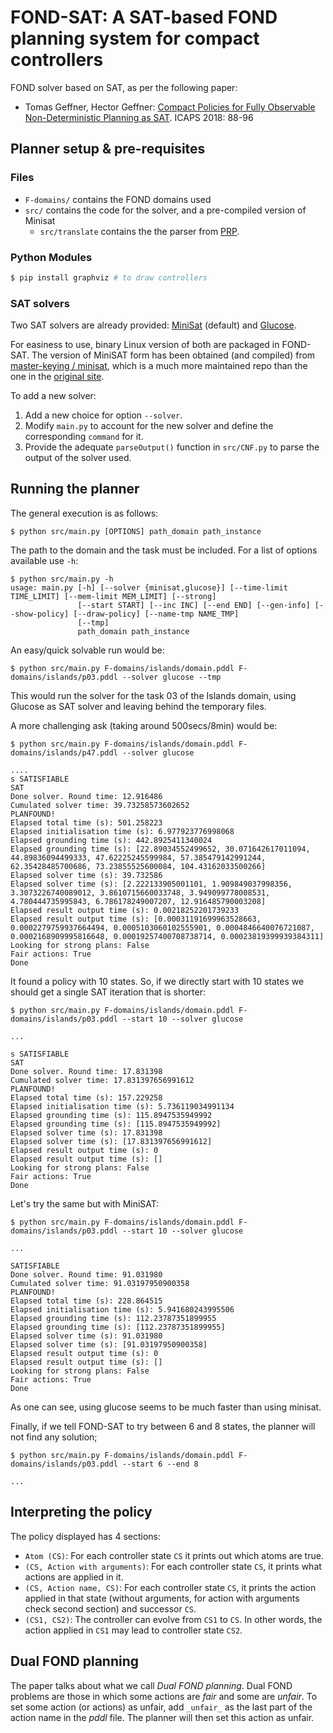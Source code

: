# FOND-SAT: A SAT-based FOND planning system for compact controllers

FOND solver based on SAT, as per the following paper:

* Tomas Geffner, Hector Geffner: [Compact Policies for Fully Observable Non-Deterministic Planning as SAT](https://arxiv.org/pdf/1806.09455.pdf). ICAPS 2018: 88-96

## Planner setup & pre-requisites

### Files

* `F-domains/` contains the FOND domains used
* `src/` contains the code for the solver, and a pre-compiled version of Minisat
  * `src/translate` contains the the parser from [PRP](https://github.com/QuMuLab/planner-for-relevant-policies).

### Python Modules

```bash
$ pip install graphviz # to draw controllers
```

### SAT solvers

Two SAT solvers are already provided: [MiniSat](https://github.com/master-keying/minisat/) (default) and [Glucose](https://www.labri.fr/perso/lsimon/glucose/).

For easiness to use, binary Linux version of both are packaged in FOND-SAT. The version of MiniSAT form has been obtained (and compiled) from [master-keying /
minisat](https://github.com/master-keying/minisat/), which is a much more maintained repo than the one in the [original site](http://minisat.se/).

To add a new solver:

1. Add a new choice for option `--solver`.
2. Modify `main.py` to account for the new solver and define the corresponding `command` for it.
3. Provide the adequate `parseOutput()` function in `src/CNF.py` to parse the output of the solver used.

## Running the planner

The general execution is as follows:

```shell
$ python src/main.py [OPTIONS] path_domain path_instance
```

The path to the domain and the task must be included. For a list of options available use `-h`:

```shell
$ python src/main.py -h
usage: main.py [-h] [--solver {minisat,glucose}] [--time-limit TIME_LIMIT] [--mem-limit MEM_LIMIT] [--strong]
               [--start START] [--inc INC] [--end END] [--gen-info] [--show-policy] [--draw-policy] [--name-tmp NAME_TMP]
               [--tmp]
               path_domain path_instance
```

An easy/quick solvable run would be:

```shell
$ python src/main.py F-domains/islands/domain.pddl F-domains/islands/p03.pddl --solver glucose --tmp
```

This would run the solver for the task 03 of the Islands domain, using Glucose as SAT solver and leaving behind the temporary files.

A more challenging ask (taking around 500secs/8min) would be:

```shell
$ python src/main.py F-domains/islands/domain.pddl F-domains/islands/p47.pddl --solver glucose

....
s SATISFIABLE
SAT
Done solver. Round time: 12.916486
Cumulated solver time: 39.73258573602652
PLANFOUND!
Elapsed total time (s): 501.258223
Elapsed initialisation time (s): 6.977923776998068
Elapsed grounding time (s): 442.8925411340024
Elapsed grounding time (s): [22.89034552499652, 30.071642617011094, 44.89836094499333, 47.62225245599984, 57.385479142991244, 62.35428485700686, 73.23855525600084, 104.43162033500266]
Elapsed solver time (s): 39.732586
Elapsed solver time (s): [2.222133905001101, 1.909849037998356, 3.3073226740089012, 3.8610715660033748, 3.949099778008531, 4.780444735995843, 6.786178249007207, 12.916485790003208]
Elapsed result output time (s): 0.00218252201739233
Elapsed result output time (s): [0.00031191699963528663, 0.0002279759937664494, 0.0005103060102555901, 0.0004846640076721087, 0.0002168909995816648, 0.00019257400708738714, 0.00023819399939384311]
Looking for strong plans: False
Fair actions: True
Done
```

It found a policy with 10 states. So, if we directly start with 10 states we should get a single SAT iteration that is shorter:

```shell
$ python src/main.py F-domains/islands/domain.pddl F-domains/islands/p03.pddl --start 10 --solver glucose

...

s SATISFIABLE
SAT
Done solver. Round time: 17.831398
Cumulated solver time: 17.831397656991612
PLANFOUND!
Elapsed total time (s): 157.229258
Elapsed initialisation time (s): 5.736119034991134
Elapsed grounding time (s): 115.8947535949992
Elapsed grounding time (s): [115.8947535949992]
Elapsed solver time (s): 17.831398
Elapsed solver time (s): [17.831397656991612]
Elapsed result output time (s): 0
Elapsed result output time (s): []
Looking for strong plans: False
Fair actions: True
Done
```

Let's try the same but with MiniSAT:

```shell
$ python src/main.py F-domains/islands/domain.pddl F-domains/islands/p03.pddl --start 10 --solver glucose

...

SATISFIABLE
Done solver. Round time: 91.031980
Cumulated solver time: 91.03197950900358
PLANFOUND!
Elapsed total time (s): 228.864515
Elapsed initialisation time (s): 5.941680243995506
Elapsed grounding time (s): 112.23787351899955
Elapsed grounding time (s): [112.23787351899955]
Elapsed solver time (s): 91.031980
Elapsed solver time (s): [91.03197950900358]
Elapsed result output time (s): 0
Elapsed result output time (s): []
Looking for strong plans: False
Fair actions: True
Done
```

As one can see, using glucose seems to be much faster than using minisat.

Finally, if we tell FOND-SAT to try between 6 and 8 states, the planner will not find any solution;

```shell
$ python src/main.py F-domains/islands/domain.pddl F-domains/islands/p03.pddl --start 6 --end 8

...

```





## Interpreting the policy

The policy displayed has 4 sections:

* `Atom (CS)`: For each controller state `CS` it prints out which atoms are true.
* `(CS, Action with arguments)`: For each controller state `CS`, it prints what actions are applied in it.
* `(CS, Action name, CS)`: For each controller state `CS`, it prints the action applied in that state (without arguments, for action with arguments check second section) and successor `CS`.
* `(CS1, CS2)`: The controller can evolve from `CS1` to `CS`. In other words, the action applied in `CS1` may lead to controller state `CS2`.

## Dual FOND planning

The paper talks about what we call *Dual FOND planning*. Dual FOND problems are those in which some actions are *fair* and some are *unfair*. To set some action (or actions) as unfair, add `_unfair_` as the last part of the action name in the *pddl* file. The planner will then set this action as unfair.